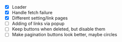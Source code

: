 * [X] Loader
* [X] Handle fetch failure
* [X] Different setting/link pages
* [ ] Adding of links via popup
* [ ] Keep buttons when deleted, but disable them
* [ ] Make pagination buttons look better, maybe circles
